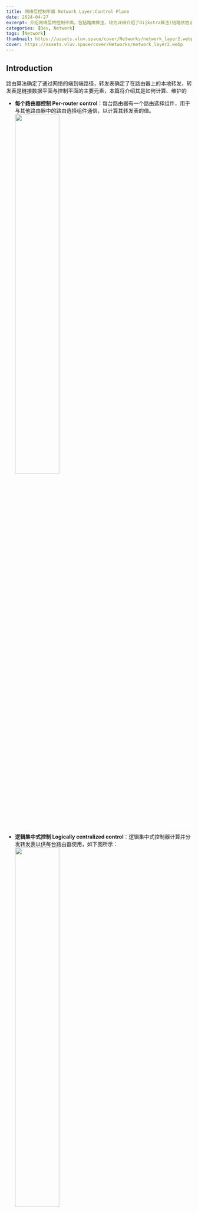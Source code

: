 ```yaml
---
title: 网络层控制平面 Network Layer:Control Plane
date: 2024-04-27
excerpt: 介绍网络层的控制平面，包括路由算法，较为详细介绍了Dijkstra算法(链路状态选路算法)Distance-Vector Routing Algorithms(距离向量算法)以及层次选路三种选路算法。并介绍因特网中的选路协议（内部网关协议：RIP、OSPF、IGRP；外部网关协议：BGP），介绍SDN的概念，用途，架构
categories: [Dev, Network]
tags: [Network]
thumbnail: https://assets.vluv.space/cover/Networks/network_layer2.webp
cover: https://assets.vluv.space/cover/Networks/network_layer2.webp
---
```


## Introduction

路由算法确定了通过网络的端到端路径，转发表确定了在路由器上的本地转发，转发表是链接数据平面与控制平面的主要元素，本篇将介绍其是如何计算、维护的

- **每个路由器控制 Per-router control**：每台路由器有一个路由选择组件，用于与其他路由器中的路由选择组件通信，以计算其转发表的值。
  <img src="https://assets.vluv.space/UESTC/Network/Ch4-2NetworkLayer/Ch4-2NetworkLayer-2024-06-08-11-17-28.webp" style="width:50%;">
- **逻辑集中式控制 Logically centralized control**：逻辑集中式控制器计算并分发转发表以供每台路由器使用，如下图所示：
  <img src="https://assets.vluv.space/UESTC/Network/Ch4-2NetworkLayer/Ch4-2NetworkLayer-2024-06-08-11-17-38.webp" style="width:50%;">

## Routing Algorithms

**路由的基本概念**

- 默认路由器：与主机直接相连的路由器，又叫第一跳路由器。每当主机发送一个分组时，都先传送给它的默认路由器。
  - 源路由器：源主机的默认路由器。
  - 目的路由器：目的主机的默认路由器。
  - 从源主机到目的主机的选路归结为从源路由器到目的路由器的选路。
- 路由算法：是确定一个分组从源路由器到目的路由器所经路径的算法
- 路由算法的关键：在给定的一组路由器以及连接路由器的链路中，找到一条从源路由器到目的路由器的“好”路径。

**网络的抽象图模型**

图$G = (N, E)$表示 N 个节点和 E 条边的集合，每条边是来自 N 的一对节点。
Node 节点：表示路由器(做出分组转发判决的点)。如 $u, v, w, x, y, z$
Edge 边：连接节点的线段，表示路由器之间的物理链路。如$(u, v), (u,x),(u,w) etc.$
<img src="https://assets.vluv.space/UESTC/Network/Ch4-2NetworkLayer/Ch4-2NetworkLayer-2024-06-08-13-50-15.webp" style="width:70%;">

Cost 可以表示对应链路的物理长度、或链路速度、或与链路相关的费用。
定义：$c(x,y)$ 表示从节点 x 到节点 y 的链路费用,规定若节点 x 与节点 y 不直接相连则$c(x,y)=\infty$

### Routing Algorithms Classification

- **集中式路由选择算法 Centralized Routing Algorithm**：用完整、全局性的网络知识计算出从源到目的地之间的最低开销路径。具有全局状态信息的算法常被称作**链路状态(Link State，LS)算法**，因为该算法必须知道网络中每条链路的开销。
- **分布式路由算法 Decentralized Routing Algorithm**：路由器以迭代、分布式计算的方式计算出最低开销路径。没有节点拥有关于网络链路开销的完整信息。一个分散式路由选择算法为**距离向量(Distance-Vector，DV)算法**，每个节点维护到网络中所有其他节点的开销估计的向量。

---

- **静态路由算法**：路由确定后基本不再变化。只有人工干预调整时，可能有一些变化。
- **动态路由算法**：当网络的流量负载或拓扑发生变化时，路径可能发生改变。可以周期性地或直接地响应拓扑或链路费用的变化。易受选路循环、路由振荡之类问题的影响。

### Link State Routing Algorithms

**链路状态选路算法**

在实践中，这经常由链路状态广播（link state broadcast）算法完成。下面给出的链路状态路由选择算法是 Dijkstra's algorithm

**Dijkstra's Alogorithm**

- 所有节点知道网络拓扑，以及每条链路的费用信息
  - 通过链路状态广播来实现
  - 所有节点拥有相同的信息
- 计算任意一个节点（源节点）到所有其他节点的最低费用路径
  - 给出该节点的转发表
- 迭代：通过 k 次迭代后可以知道到达 k 个目的节点的最低费用路径
- 基本思想：以源节点为起点，每次找出一个到源节点的费用最低的节点，直到把所有的目的节点都找到为止。

定义以下符号

- `c(x,y)`: 表示从节点 x 到节点 y 的链路费用,规定若节点 x 与节点 y 不直接相连则`c(x,y)=∞`
- `D(v)`：到算法的本次迭代，从源节点到目的节点 v 的最低开销；
- `p(v)`：从源到 v 沿着当前最小开销路径的前一个节点（v 的邻居）；
- `N'`：节点子集；如果从源到 v 的最低开销路径已经确定，v 在`N'`中
- `u` 源节点

#### Link-State (LS) Algorithm for Source Node u

```wikitext
Initialization:
  N' = {u}
  for all nodes v
    if v is a neighbor of u:
      then D(v) = c(u,v)
    else  D(v) = ∞

while N' != N:
  # 从N'的补集中找一个到源节点费用最低的节点
  find w not in N' such that D(w) is a minimum
    add w to N'
    update D(v) for each neighbor v of w and not in N':
      D(v) = min(D(v),D(w)+c(w,v))
```

<img src="https://assets.vluv.space/UESTC/Network/Ch4-2NetworkLayer/Ch4-2NetworkLayer-2024-06-08-13-50-15.webp" style="width:70%;">
以上图为例,计算从u到所有可能目的节点的最低费用路径。算法迭代如下
<img src="https://assets.vluv.space/UESTC/Network/Ch4-2NetworkLayer/Ch4-2NetworkLayer-2024-06-08-15-30-57.webp" style="width:70%;">

> [!example]
>
> Dijkstra 例题 2 基于 Dijkstra 算法计算路由器 A 的算法表
> <img src="https://assets.vluv.space/UESTC/Network/Ch4-2NetworkLayer/Ch4-2NetworkLayer-2024-06-10-20-04-16.webp" style="width:100%;">
>
> | Step | N'       | D(B),p(B) | D(C),p(C) | D(D),p(D) | D(E),p(E) | D(F),p(F) | D(G),p(G) | D(H),p(H) |
> | ---- | -------- | --------- | --------- | --------- | --------- | --------- | --------- | --------- |
> | 1    | A        | 4,A       | $\infty$  | $\infty$  | 1,A       | 3,A       | $\infty$  | $\infty$  |
> | 2    | AE       | 4,A       | $\infty$  | $\infty$  |           | 3,A       | $\infty$  | $\infty$  |
> | 3    | AEF      | 4,A       | $\infty$  | 8,F       |           |           | 6,F       | $\infty$  |
> | 4    | AEFB     |           | 7,B       | 8,F       |           |           | 5,B       | $\infty$  |
> | 5    | AEFBG    |           | 6,G       | 8,F       |           |           |           | 7,G       |
> | 6    | AEFBGC   |           |           | 8,F       |           |           |           | 7,G       |
> | 7    | AEFBGCH  |           |           | 8,F       |           |           |           |           |
> | 8    | AEFBGCHD |           |           |           |           |           |           |           |

构建从源节点到所有目的节点的路径

- 对于每个节点，都得到从源节点沿着它的最低费用路径的前驱节点；
- 每个前驱节点，又可得到它的前驱节点；以此继续，可以得到到所有目的节点的完整路径。
  如节点 z 的前驱节点依次为：`p(z)=y,z->y;p(y)=x,z->y->x;p(x)=u,z->y->x->u`
- 得出从源节点 u 到节点 z 的最低费用路径为：uxyz，费用为 4。
- 根据目的节点找出顺序和其费用以及前驱节点，可以画出源节点 u 到所有目的节点的最低费用路径树。
  <img src="https://assets.vluv.space/UESTC/Network/Ch4-2NetworkLayer/Ch4-2NetworkLayer-2024-06-08-15-44-55.webp" style="width:70%;">
- 根据得到的所有目的节点的完整路径，或最低费用路径树，可以生成源节点的转发表。**转发表**存放从源节点到每个目的节点的最低费用路径上的下一跳节点。即指出对于发往某个目的节点的分组，从该节点发出后的下一个节点。

> 默认路由 `*` ：表示所有具有相同“下一跳”的表项。即将“下一跳”相同的项合并为一项，目的节点用`*`表示。优先级最低，转发分组时，当找不到对应表项时，才使用默认路由。

**Dijkstra's Algorithm 复杂度**
设 n 个节点(除源节点)，最坏情况下要经多少次计算才能找到从源节点到所有目的节点的最低费用路径?
第一次迭代：搜索所有的 n 个节点以确定最低费用节点
第二次迭代：检查 n-1 个节点；
第三次：检查 n-2 个节点；
依次类推。
所有迭代中需要搜寻的节点总数为 $\frac{n(n+1)}{2}$
算法复杂性为 $O(n^2)$

且路线上的流量变化和拥塞会使 LS 算法产生**路由震荡 Routing Oscillations**

### The Distance-Vector（DV）Routing Algorithm

距离向量路由算法有以下特征

- **迭代 Iterative**：计算过程一直持续到邻居之间无更多信息交换为止。
- **分布式 Distributed**：每个节点都从其直接相连邻居接收信息，进行计算，再将计算结果分发给邻居。
- **异步 Asynchronous**：不要求所有节点相互之间步伐一致地操作。
- **自我终结 Self-termination**：算法能自行停止。

**Bellman-Ford 方程**

$$d_x(y)=min_v\{c(x,v)+d_v(y)\}$$

- $d_x(y)$：节点 x 到节点 y 的最低开销路径的 cost。
- $v$: 节点 x 的邻居节点。
- $c(x,v)+ d_v(y)$：x 与某个邻居 v 之间的直接链路费用 c(x,v)加上邻居 v 到 y 的最小费用。即 x 经 v 到节点 y 的最小的路径费用。
- $min_v$ ：从所有经直接相连邻居节点到节点 y 的费用中选取的最小路径费用。

#### Distance-Vector (DV) Algorithm

<img src="https://assets.vluv.space/UESTC/Network/Ch4-2NetworkLayer/Ch4-2NetworkLayer-2024-06-08-19-17-16.webp" style="width:50%;">
<br>

对每个节点 x:

1. 初始化
2. 等待 (收到本地链路代价变化或邻居来距离矢量更新)
3. 重新计算距离矢量,更新距离向量
4. 如果到任何目的节点的距离矢量发生变化, 通知邻居
5. goto2

<img src="https://assets.vluv.space/UESTC/Network/Ch4-2NetworkLayer/Ch4-2NetworkLayer-2024-06-08-13-50-15.webp" style="width:70%;">
仍以该图为例,计算源节点u到目的节点z的最低费用路径。

- 邻居 v：$d_v(z) = 5, c(u,v) = 2$
- 邻居 w：$d_w(z) = 3, c(u,w) = 5$
- 邻居 x：$d_x(z) = 3, c(u,x) = 1$

<div>
$$
d_u(z) = min \{ c(u,v) + d_v(z), c(u,w) + d_w(z) , c(u,x) + d_x(z)\} \\
= min\{2+5,5+3,1+3\} = 4
$$
</div>

即源节点 u 经相邻节点 x 到目的节点 z 的路径费用最低，为 4

**节点的距离向量表**

- 行：该节点的距离向量 Dx 和其邻居的距离向量 Dv
- 列：所有目的节点。

节点 x 的距离向量 $D_x$ ，即节点 x 到每个目的节点 y 的估计费用； $Dx = [D_x(y) | y \in N ]$
节点 x 每个邻居的距离向量 $D_v$ ，即 x 的邻居 v 到每个目的节点 y 的估计费用，$Dv = [D_v(y): y \in N]$

如何更新距离向量?

- 每个节点不断向邻居发送其距离向量的 copy；
- 当节点 x 收到一个邻居 v 的新距离向量，先保存，并用 B-F 公式更新自己的距离向量：
  $D_x(y)=min_v\{c(x,v)+D_v(y)\}$
  从所有经邻居 v 到节点 y 的费用中选取最小路径费用
- 若距离向量发生改变，将新的距离向量通知给邻居。
- 当距离向量不再变化，算法终止，此时$D_x(y)$收敛到$d_x(y)$，即得到节点 x 到节点 y 的最低费用路径。
- 多次重复从邻居接收更新距离向量、重新计算选路表项、并向邻居发送更新通知的过程，直到没有更新报文
- 算法进入静止状态，直到某个链路费用发生改变为止。

<img src="https://assets.vluv.space/UESTC/Network/Ch4-2NetworkLayer/Ch4-2NetworkLayer-2024-06-08-19-35-25.webp" style="width:100%;">

{% message color:info title:DV %}
**练习**
考虑如图所示的子网，该子网使用了距离-向量算法，下面的向量刚刚到达路由器 C：
来自 B 的向量为（5，0， 8，12，6，2）；
来自 D 的向量为（16，12，6，0，9，10）；
来自 E 的向量为（7，6，3，9，0，4）；
经过测量，C 到 B、D 和 E 的延迟分别为 6，3 和 5，那么 C 到达所有结点的最短路径是？

<img src="https://assets.vluv.space/UESTC/Network/Ch4-2NetworkLayer/Ch4-2NetworkLayer-2024-06-10-16-10-53.webp" style="width:100%;">

各个向量对应元素的意思是(A,B,C,D,E,F)，路由节点 X 到其他节点 X'所需要的延迟。（注：这里是 C 经 B、C 经 D、C 经 E，再到目标节点的延迟）
如图写出过后，从这些向量中的所有元素中选出各对应点里面的延迟最小值的，组成一个新向量，即（11，6，0，3，5，8）
{% endmessage %}

---

#### Distance-Vector Algorithm: Link-Cost Changes and Link Failure

当一个节点检测到从它到邻居的链路费用发生变化时，就更新其距离向量，如果最低费用路径的费用发生变化，通知其邻居。

- **某链路费用减少时情况**
  如图所示，当 y 到 x 的链路费用从 4 变为 1 的情况。

  - `t0`：y 检测到 x 的链路费用从 4 变为 1，更新其距离向量，并通知其邻居 z；
  - `t1`：z 收到来自 y 的更新报文，并更新自己的距离表，此时到节点 x 的最低费用减为 2，并通知其邻居 y；
  - `t2`：y 收到来自 z 的更新报文，并更新自己的距离表，此时到节点 x 的最低费用不变仍为 1。不发送更新报文，算法静止。
    当 x 与 y 之间费用减少，DV 算法只需两次迭代到达静止状态。节点之间链路费用减少的“好消息”在网络中能迅速传播,即 _good news travels fast_

    <img src="https://assets.vluv.space/UESTC/Network/Ch4-2NetworkLayer/Ch4-2NetworkLayer-2024-06-08-19-44-30.webp" style="width:50%;">

- **某链路费用增加时情况**
  假设 x 与 y 之间的链路费用从 4 增加到 60
  **链路费用变化前**
  $D_y(x)=4, D_y(z)=1, D_z(y)=1, D_z(x)=5$
  - `t0` ：y 检测到链路费用从 4 变为 60。更新到 x 的最低路径费用
    $D_y(x)=min\{c(y,x)+ D_x(x), c(y,z)+ D_z(x)\}=min\{60+0,1+5\}=6$
    此时 $D_y(x)=6, D_y(z)=1, D_z(y)=1, D_z(x)=5$
    经节点 z 到 x 费用最低，此新费用错误，发给节点 z。
  - `t1` ：z 收到新费用，更新其到 x 的最低路径费用
    $D_z(x )=min\{ c(z,x)+ D_x(x), c(z,y)+ D_y(x)\}=min\{50+0,1+6\}=7$
    此时 $D_y(x)=6, D_y(z)=1, D_z(y)=1, D_z(x)=7$
    经节点 y 到 x 费用最低，发给节点 y。
  - `t2`：y 收到新费用，更新到 x 的最低路径费用
    $D_y(x)=min\{c(y,x)+ D_x(x), c(y,z)+ D_z(x)\}=min\{60+0,1+7\}=8$
    经节点 z 到 x 费用最低，发给节点 z。
    ……
    节点 y 或 z 的最低费用不断更新。
    产生**选路回环**(routing loop)：为到达 x， y 通过 z 选路，z 又通过 y 选路。即目的地为 x 的分组到达 y 或 z 后，将在这两个节点之间不停地来回反复，直到转发表发生改变为止。上述循环将持续 44 次迭代 (y 与 z 之间的报文交换)，直到 z 最终算出它经由 y 的路径费用大于 50 为止。并确定：z 到 x 的最低费用路径：zxy 到 x 的最低费用路径：yzx
    说明：链路费用增加的“坏消息”传播很慢,即 _bad news travels slow_
    当链路费用增加很大，会出现**无穷计数**(count-to-infinity)问题。如链路费用 c(y，x)变为 10000，c(z，x)变为 9999 时。

#### Distance-Vector Algorithm: Adding Poisoned Reverse

针对上面的问题，引出**毒性逆转（poisoned reverse）**思想：如果 z 通过 y 路由选择目的地 x，则 z 将通告 y，它到 x 的距离是无穷大，也就是 z 将通告$D_z(x)=\infty$。毒性逆转可以完全解决计数到无穷的问题吗？不能，如果三个以上节点的环路，则不能被毒性逆转技术检测

### A Comparison of LS and DV Routing Algorithms

**消息复杂度**
LS 算法：知道网络每条链路的费用，需发送 $O(nE)$个报文；当一条链路的费用变化时，必须通知所有节点
DV 算法：迭代时，仅在两个直接相连邻居之间交换报文；当链路费用改变时，只有该链路相连的节点的最低费用路径发生改变时，才传播已改变的链路费用
**收敛速度**
LS 算法：需要 $O(nE)$个报文和 $O(n^2)$的搜寻，可能会振荡
DV 算法：收敛较慢。可能会遇到选路回环，或计数到无穷的问题。
**健壮性**
当一台路由器发生故障、操作错误或受到破坏时，会发生什么情况?
LS 算法：路由器向其连接的一条链路广播不正确费用，路由计算基本独立（仅计算自己的转发表），有一定健壮性。
DV 算法：一个节点可向任意或所有目的节点发布其不正确的最低费用路径，一个节点的计算值会传递给它的邻居，并间接地传递给邻居的邻居。一个不正确的计算值会扩散到整个网络。

## Intra-AS Routing in the Internet: OSPF

迄今为止，我们的路由研究都是理想化的： 所有路由器一样的 网络是 “平面的” 实际中并不是这样的。互联网在规模上具有 20 亿个节点，路由表中不可能存储所有的节点而路由表的信息交换也将淹没数据链路

随着路由器规模增大和管理自治的要求，可以通过将路由器组织进**自治系统（Autonomous System，AS）**来解决。在一个自治系统内运行的路由算法叫做**自治系统内部路由选择协议（intra-autonomous system routing protocol）**，不同自治系统内的路由器可以运行不同的区域内路由协议

**网关路由器**（gateway router）

- 和其他自治系统内的路由器直接相连的路由器。运行域间路由协议，与其他网关路由器交互
- 同自治系统内的所有其他路由器一样也运行域内路由协议

域（自治系统）内路由选择

- 使用域内路由协议，也被称作内部网关协议 (IGP)
- 标准的域内路由协议:
  - RIP: 路由信息协议
  - OSPF: 开放式最短路径优先
  - IGRP: 内部网关路由协议 (Cisco 所有)

### RIP ( Routing Information Protocol)

- 属于距离向量算法，包含在 1982 年发布的 BSD-UNIX 版本中。
- 距离衡量: 跳数 (max = 15 hops)
- RIP 通告
  - 每隔 30 秒,通过响应报文在邻居间交换距离向量 (也被称为 RIP 通告, advertisement)
  - 每个通告包含了多达 25 个 AS 内的目的子网的列表
- RIP 链路失败及恢复
  若 180 秒后没有收到通告，则认为邻居死机或链路中断：
  - 通过故障邻居的路由失败
  - 新的公告发送给其他邻居
  - 邻居然后再发送新的公告 (如果转发表发生变化)
  - 链路故障信息快速传播到整个网络
  - 毒性逆转用于防止乒乓循环 (无限距离 = 16 跳)

### OSPF (Open Shortest Path First)

OSPF 是一种链路状态协议，它使用洪泛链路状态信息和 Dijkstra 最低开销路径算法。使用 OSPF，一台路由器构建了一幅关于整个自治系统的完整拓扑图。于是，每台路由器在本地运行 Dijkstra 的最短路径算法，以确定一个自身为根节点到所有子网的最短路径树。

使用 OSPF 时，路由器向自治系统内所有其他路由器广播路由选择信息，而不仅仅是向其相邻路由器广播。每当一条链路的状态发生变化时，路由器就会广播链路状态信息。

- 属于链路状态算法
  - 分发 LS 分组
  - 每个节点具有拓扑图
  - 路由计算使用 Dijkstra 算法
- 每个 router 都广播 OSPF 通告，OSPF 通告里为每个邻居路由器设一个表项（记录每个邻居的链路特征和费用）
- 通告会散布到 整个 自治系统 (通过洪泛法)
  - OSPF 信息直接通过 IP 传输 （不是 TCP 或 UDP）

**OSPF 相比 RIP 的优点**

- 安全: 所有 OSPF 消息需要认证 (防止恶意入侵)
- 允许多个相同开销的路径 (在 RIP 中只有一条路径)
- 对于每个链路, 有多个消费尺度用于不同的服务类型 TOS (例如在尽力转发时卫星链路代价设置为 “低” ，而对实时应用设置为高)
- 对单播与多播路由选择的综合支持（Integrated support for unicast and multicast routing）；
- 在大的区域中使用层次 OSPF

**层次 OSPF**

- 两级层次: 本地区域, 主干区域（这些区域都是在一个自治系统内）
  - 只在区域内发送链路状态通告
  - 每个节点有详细的区域拓扑; 仅知道到达其他区域内网络的方向（即最短路径）
- 区域边界路由器（同时属于本地区域和主干区域）:“汇总”了到本区域内部网络的路径, 并通告给其他区域边界路由器.
- 主干路由器：限于在主干区域内运行 OSPF 路由协议（本身不是区域边界路由器）
- 边界路由器: 连接到其他自治系统

<img src="https://assets.vluv.space/UESTC/Network/Ch4-2NetworkLayer/Ch4-2NetworkLayer-2024-06-10-17-41-40.webp" style="width:50%;">

## Routing Among the ISPs:BGP

当分组跨越多个 AS 进行路由时，我们需要一个**自治系统间路由协议（inter-autonomous system routing protocol）**。在因特网中，所有的 AS 运行相同的 AS 间路由选择协议，称为**边界网关协议（Broder Gateway Protocol，BGP）**。

### The Role of BGP

BGP 是事实上的标准，它为每个 AS 提供了一种手段

- 从相邻 AS 获取子网的可达性信息 Obtain prefix reachability information from neighboring ASs，向该 AS 内部的所有路由器传播这些可达性信息 Advertising BGP Route Information。
- 基于该可达信息和 AS 策略，决定到达子网的“最好”路由 Determine the “best” routes to the prefixes.

> In BGP, packets are not routed to a specific destination address, but instead to CIDRized prefixes, with each prefix representing a subnet or a collection of subnets.

BGP 是一种 AS(自治区域)外部路由协议，主要负责本自治区域和外部的自治区域间的路由**可达信息的交换**。因此，它所关心的拓扑结构是 AS(自治区域)的拓扑结构。转发表根据 AS 内和 AS 间选路算法而配置；AS 域内和 AS 域间的选路项用于目的端在域外的选路，AS 域内的选路项用于目的端在域内的选路。

假设 AS1 中的路由器接收到了目的端是 AS1 外的分组。路由器将把这个分组转发到网关路由器，但是是哪个网关路由器呢？
AS1 需要知道:

- 通过 AS2 和 AS3 可以到达哪些目的端
- 将这些可达信息传播给 AS1 内的所有路由器

这就是**域间选路**的任务

### Advertising BGP Route Information

对于每个 AS，路由器可分为**网关路由器 gateway router**及**内部路由器 internal router**。在 BGP 中，每对路由器通过使用`179`端口的半永久 TCP 连接(semi-permanent TCP connections)交换路由选择信息,TCP 连接携带着 BGP message，因此其也称作**BGP Connection**。其中跨越两个 AS 的 BGP 连接称为**eBGP** connection，而在相同 AS 中的两台路由器之间的 BGP 会话称为**iBGP** connection。

<img src="https://assets.vluv.space/UESTC/Network/Ch4-2NetworkLayer/Ch4-2NetworkLayer-2024-06-10-18-44-42.webp" style="width:80%;">

以上图为例，具体传播过程如下：当需要将前缀 x 的可达性信息传播至 AS1 和 AS2 的所有路由器时，首先，AS3 的网关路由器 3a 通过 eBGP 发送消息`AS3 x`给 AS2 的网关路由器 2c。接着，路由器 2c 利用 iBGP 将此消息`AS3 x`转发给 AS2 内的所有其他路由器，包括路由器 2a。然后，路由器 2a 通过 eBGP 发出更新的消息`AS2 AS3 x`至 AS1 的网关路由器 1c。最后，路由器 1c 使用 iBGP 将这条包含路径信息的消息`AS2 AS3 x`广播给 AS1 内的所有路由器。完成这一过程后，AS1 和 AS2 中的每一台路由器都知晓了前缀 x 的存在及其可达的 AS 路径。

可达性信息通过 iBGP 和 eBGP 的协作，在自治系统内外进行传播，确保网络中的每个关键节点都能够了解到目标前缀的存在及其可达路径。

### Determining the Best Routes

当通告前缀时，通告包含了 BGP 属性(BGP attribute),`前缀+属性`称为路由 route
两个重要的属性:1

- AS-PATH: 包含了前缀的通告已经通告过的那些 AS,如 `AS 67 AS 17`,BGP 也会根据 AS-PATH 属性来检测并避免循环通告
- NEXT-HOP: 指出到达下一个 AS 的具体 AS 间边界路由器（可能存在多条从当前 AS 到达下一个 AS 的链路）

当网关路由器接收到路由通告时，使用输入策略来决定接收/舍弃该通告。

#### Hot potato routing

热土豆(烫手山芋)路由选择的基本思想是：在多个 NEXT-HOP 路由器中，选择到 NEXT-HOP 开销最低的路径。
热土豆的思想：尽可能块地将分组送出其 AS（最低开销），而不担心其 AS 外部到目的地的余下部分的开销(贪心策略)

在路由器转发表中增加 AS 外部目的地的步骤：
<img src="https://assets.vluv.space/UESTC/Network/Ch4-2NetworkLayer/Ch4-2NetworkLayer-2024-06-11-19-26-10.webp" style="width:50%;">

#### Route-Selection Algorithm

路由器可能知道到相同前缀的多条路由，路由器必须从中选择。该种情况下会顺序地匹配下列消除规则

1. 路由被指派一个本地偏好（local preference）值作为其属性值之一，具有最高本地偏好值的将被选择；
2. 如果本地偏好值相同，则选择具有最短 AS-PATH 属性值的路由；
3. 如果 AS-PATH 属性值相同，则选择具有最短 NEXT-HOP 属性值的路由；(Hot potato routing)
4. 根据 BGP identifiers， 匹配其它标准

#### IP-Anycast

除了作为 Internet 的 AS 间路由协议外，BGP 还经常用于实现 IP 任播服务，该服务通常用于 DNS。

常见的应用场景可抽象为：在许多不同的分散地理位置的不同服务器上复制相同的内容，并让每个用户从最近的服务器访问内容。
具体的例子包括： CDN 可以在不同国家/地区的服务器上复制视频和其他对象。DNS 系统可以在世界各地的 DNS 服务器上复制 DNS 记录。

{% message color:info %}
**How does Anycast work?**
Anycast network routing is able to route incoming connection requests across multiple data centers. When requests come into a single IP address associated with the Anycast network, the network distributes the data based on some prioritization methodology. The selection process behind choosing a particular data center will typically be optimized to reduce latency by selecting the data center with the shortest distance from the requester. Anycast is characterized by a 1-to-1 of many association, and is one of the 5 main network protocol methods used in the Internet protocol.
**What is the difference between Anycast and Unicast?**
Most of the Internet works via a routing scheme called Unicast. Under Unicast, every node on the network gets a unique IP address. Home and office networks use Unicast; when a computer is connected to a wireless network and gets a message saying the IP address is already in use, an IP address conflict has occurred because another computer on the same Unicast network is already using the same IP. In most cases, that isn't allowed.
Using Anycast means the network can be extremely resilient. Because traffic will find the best path, an entire data center can be taken offline and traffic will automatically flow to a proximal data center.

[What is Anycast? | How does Anycast work?](https://www.cloudflare.com/learning/cdn/glossary/anycast-network/)
{% endmessage %}

#### Routing Policy

X 是一个**多宿主接入 ISP（multi-homed access ISP）**,它经由两个不同提供商连接到两个网络

<img src="https://assets.vluv.space/UESTC/Network/Ch4-2NetworkLayer/Ch4-2NetworkLayer-2024-06-11-20-01-40.webp" style="width:100%;" alt="ABCXYW 均表示 AS 而非 routers">

- B 向 X 通告路由 BAW
- A 向 B 通告路径 AW
  - B 会向 C 通告路由 BAW 吗?
  - W 和 C 都不是 B 的 customer，B 希望 C 通过 A 路由到 W（CAW），自己只负责路由自己的客户

> ISP 遵循的法则：任何穿越某 ISP 主干网的流量必须是其源或者目的位于该 ISP 的某个客户网络中

**为什么 AS 内选路和 AS 间选路采用不同的协议?**

- **策略 Policy**:
  - AS 间: 管理员想控制本 AS 内产生的通信流怎样选路，以及什么通信流穿过自己的网络
  - AS 内:单个管理者, 因此不需要策略
- **规模 Scale**:
  - 层次路由节省了转发表的大小空间，减少了路由更新的流量
- **性能 Performance**:
  - AS 内: 集中在性能上
  - AS 间: 策略可能比性能更加重要

## The SDN Control Plane

软件定义网络（SDN，SoftwareDefinedNetwork）源自美国斯坦福大学 CleanState 研究组提出的一种新型网络创新架构，可通过软件编程的形式定义和控制网络，具有控制平面和转发平面分离及开放性可编程的特点。
<img src="https://assets.vluv.space/UESTC/Network/Ch4-2NetworkLayer/Ch4-2NetworkLayer-2024-06-11-20-47-27.webp" style="width:70%;">
SDN 的核心理念是，希望应用软件可以参与对网络的控制管理，满足上层业务需求，通过自动化业务部署，简化网络运维。如果把现有的网络看成手机，那 SDN 的目标就是做出一个网络界的 Android 系统，可以在手机上安装升级，同时还能安装更多更强大的手机 APP。

SDN 并不是一个具体的技术，它是一种网络设计理念，规划了网络的各个组成部分（软件、硬件、转发面和控制面）及相互之间的互动关系。

{% message color:info %}
过去几十年里，IP 网络一直是全分布式的，战功卓著，解决了各种客户需求。今天 SDN 是为了未来更好更快的实现用户需求。并不是有什么需求通过传统方法不能做到，只是 SDN 做得更快、更好、更简单。

IP 网络的生存能力很强，得益于其分布式架构。当年美国军方希望在遭受核打击后，整个网络能够自主恢复，这样就不能允许网络集中控制，不能存在中心结点，否则在这个中心节点丢一颗核弹，整个网络就瘫痪了，由此才导致了互联网的研究和诞生。

但正是这种全分布式架构导致了许多问题：看看现在的 IP 网络管理多复杂，举个运营商部署 VPN 的例子：要配置 MPLS、BFD、IGP、BGP、VPNV4、要绑定接口…且需要在每个 PE 上配置；当新增加一个 PE 时，还需要回去修改每个涉及到的 PE。现在各厂家的网络设备都太复杂了。如果您准备成为某个厂商设备的百事通，你需要掌握的命令行超过 10000 条，而其数量还在增加。 如果你准备成为 IP 骨灰级专家，你需要阅读网络设备相关 RFC 2500 篇，如果一天阅读一篇，你知道要看多久能看完？6 年多！而这只是整个 RFC 的 1/3，其数量还在增加。此外，这些协议标准都是在解决各种各样的控制面需求，而这些需求都是需要经过需求提出、定义标准、互通测试、现网设备升级来完成部署，一般要个 3~5 年才能完成部署。这样的速度，已经 Hold 不住网络上运营业务的 OTT 们的各种快速网络调整需求，必须想办法解决这个问题。
<img src="https://assets.vluv.space/UESTC/Network/Ch4-2NetworkLayer/Ch4-2NetworkLayer-2024-06-11-20-46-59.webp" style="width:80%;">
Google 的网络分为数据中心内部网络（IDC Network）及骨干网（Backbone Network，也可以称为 WAN 网）。其中 WAN 网按照流量方向由两张骨干网构成，分别为：第一，数据中心之间互联的网络（Inter-DC WAN，即 G-scale Network），用来连接 Google 位于世界各地之间的数据中心，属于内部网络 Google 选择使用 SDN 来改造数据中心之间互联的 WAN 网（即 G-scale Network）
促使 Google 使用 SDN 改造 WAN 网的最大原因是 当前连接 WAN 网的链路带宽利用率很低。GoogleWAN 网的出口设备有上百条对外链路，分成很多的 ECMP 负载均衡组，在这些均衡组内的多条链路之间 用的是基于静态 Hash 的负载均衡方式, ，最主要的应用是流量工程，最主要的控制手段是软件应用程序。
{% endmessage %}

**SDN 的发展驱动力和优势**
驱动力：

- 计算虚拟化驱动：静态到动态的网络变化。虚拟机迁移改变了原有静态的网络部署模式，需要网络开放出来，能与虚拟化业务互通起来随需而动，动态调整网络的策略的扩展性
- 云计算对资源的垂直整合：独立演进到协同。网络作为一种资源被云计算整合到基础架构中，提供快速连接的服务
- 云计算时代 IT 业务的发展，驱动由固定到可编程网络的快速变化
- 数据中心资源：需要随业务跨地域整合，并使数据中心间广域流量增大。而现状是数据中心资源分散，广域成本高且利用率低

优势：

- 统一便捷的管理，解决网络中设备越来越多样化问题
- 无缝的版本升级，解决设备版本升级对业务的影响
- 网络数据可视化
- 整体的流量调度

<img src="https://assets.vluv.space/UESTC/Network/Ch4-2NetworkLayer/Ch4-2NetworkLayer-2024-06-11-20-51-15.webp" style="width:100%;">

SDN 体系结构具有四个关键特征：

- 基于流的转发（Flow-based forwarding）；
- 数据平面与控制平面分离（Separation of data plane and control plane）；
- 网络控制功能位于数据平面交换机外部（Network control functions: external to data-plane switches）；
- 可编程网络（A programmable network）；

SDN 的核心思想是建立一个通用转发体系。每个交换设备包含一个流表(flow table). 流表由一个逻辑上中心化的控制器（远程控制器）来计算和分发

<img src="https://assets.vluv.space/UESTC/Network/Ch4-2NetworkLayer/Ch4-2NetworkLayer-2024-06-11-20-56-23.webp" style="width:50%;">

## Ref

[What is Anycast? | How does Anycast work?](https://www.cloudflare.com/learning/cdn/glossary/anycast-network/)
